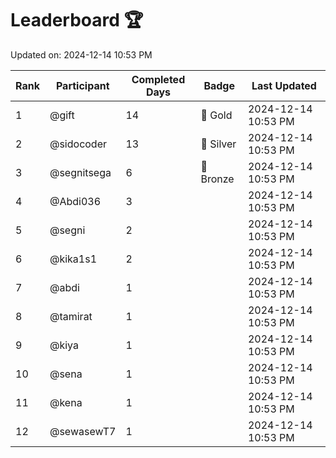 # Leaderboard 🏆

Updated on: 2024-12-14 10:53 PM

| Rank | Participant       | Completed Days | Badge      | Last Updated         |
|------|-------------------|----------------|------------|----------------------|
| 1    | @gift             | 14             | 🏅 Gold     | 2024-12-14 10:53 PM |
| 2    | @sidocoder        | 13             | 🥈 Silver   | 2024-12-14 10:53 PM |
| 3    | @segnitsega       | 6              | 🥉 Bronze   | 2024-12-14 10:53 PM |
| 4    | @Abdi036          | 3              |            | 2024-12-14 10:53 PM |
| 5    | @segni            | 2              |            | 2024-12-14 10:53 PM |
| 6    | @kika1s1          | 2              |            | 2024-12-14 10:53 PM |
| 7    | @abdi             | 1              |            | 2024-12-14 10:53 PM |
| 8    | @tamirat          | 1              |            | 2024-12-14 10:53 PM |
| 9    | @kiya             | 1              |            | 2024-12-14 10:53 PM |
| 10   | @sena             | 1              |            | 2024-12-14 10:53 PM |
| 11   | @kena             | 1              |            | 2024-12-14 10:53 PM |
| 12   | @sewasewT7        | 1              |            | 2024-12-14 10:53 PM |
